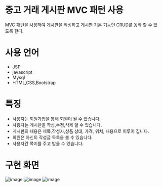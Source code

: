 # 중고 거래 게시판 MVC 패턴 사용
MVC 패턴을 사용하여 게시판을 작성하고 게시판 기본 기능인 CRUD를 동작 할 수 있도록 한다.

# 사용 언어
 - JSP
 - javascript
 - Mysql
 - HTML,CSS,Bootstrap
 
 #  특징
  - 사용자는 회원가입을 통해 회원이 될 수 있습니다.
  - 사용자는 게시판을 작성,수정,삭제 할 수 있습니다.
  - 게시판의 내용은 제목,작성자,상품 상태, 가격, 위치, 내용으로 이루어 집니다.
  - 회원은 자신의 작성글 목록을 볼 수 있습니다.
  - 사용자간 쪽지를 주고 받을 수 있습니다.
  
  #  구현 화면
  
![image](https://user-images.githubusercontent.com/37431938/72975917-f17d2500-3e14-11ea-9dde-264d3cc133d7.png)
![image](https://user-images.githubusercontent.com/37431938/72975718-9cd9aa00-3e14-11ea-9321-c80d0ba507fd.png)
![image](https://user-images.githubusercontent.com/37431938/72975738-a236f480-3e14-11ea-98de-a0bb48515cad.png)
